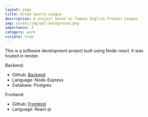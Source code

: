 ```yaml
---
layout: page
title: Dream Sports League
description: A project based on famous English Premier League
img: assets/img/dpl-background.png
importance: 3
category: work
visible: true
---
```


This is a software development project built using Node-react. It was hosted in render.

Backend:
 - Github: [Backend](https://github.com/SA011/Dream-Sports-League-Backend)
 - Language: Node-Express
 - Database: Postgres

Frontend:
 - Github: [Frontend](https://github.com/SA011/Dream-Sports-League-Frontend)
 - Language: React-js
